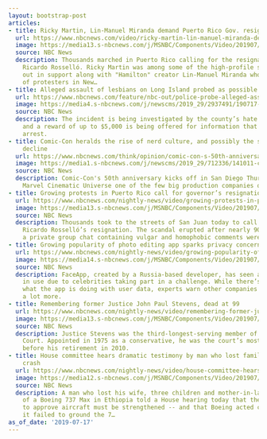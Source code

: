 ```yaml
---
layout: bootstrap-post
articles:
- title: Ricky Martin, Lin-Manuel Miranda demand Puerto Rico Gov. resign
  url: https://www.nbcnews.com/video/ricky-martin-lin-manuel-miranda-demand-puerto-rico-gov-resign-64048709956
  image: https://media13.s-nbcnews.com/j/MSNBC/Components/Video/201907/split-ricky-linmanl.nbcnews-fp-1200-630.jpg
  source: NBC News
  description: Thousands marched in Puerto Rico calling for the resignation of Governor
    Ricardo Rosselló. Ricky Martin was among some of the high-profile stars that came
    out in support along with "Hamilton" creator Lin-Manuel Miranda who joined hundreds
    of protesters in New…
- title: Alleged assault of lesbians on Long Island probed as possible hate crime
  url: https://www.nbcnews.com/feature/nbc-out/police-probe-alleged-assault-lesbian-couple-long-island-possible-hate-n1031056
  image: https://media4.s-nbcnews.com/j/newscms/2019_29/2937491/190717-suspect-suffolk-county-se-513p_a639d218678d80f80ae9dc7a5579a51a.nbcnews-fp-1200-630.jpg
  source: NBC News
  description: The incident is being investigated by the county’s hate crimes unit
    and a reward of up to $5,000 is being offered for information that leads to an
    arrest.
- title: Comic-Con heralds the rise of nerd culture, and possibly the start of its
    decline
  url: https://www.nbcnews.com/think/opinion/comic-con-s-50th-anniversary-heralds-nerd-culture-s-rise-ncna1031051
  image: https://media1.s-nbcnews.com/j/newscms/2019_29/712336/141011-comic-con-2224_bce2a51e4c757e3314cb23dfb8e49f07.nbcnews-fp-1200-630.jpg
  source: NBC News
  description: Comic-Con's 50th anniversary kicks off in San Diego Thursday with Disney's
    Marvel Cinematic Universe one of the few big production companies on the schedule.
- title: Growing protests in Puerto Rico call for governor’s resignation
  url: https://www.nbcnews.com/nightly-news/video/growing-protests-in-puerto-rico-call-for-governor-s-resignation-64047173700
  image: https://media13.s-nbcnews.com/j/MSNBC/Components/Video/201907/nn_ggu_puerto_rico_protests_190717_1920x1080.nbcnews-fp-1200-630.jpg
  source: NBC News
  description: Thousands took to the streets of San Juan today to call for Governor
    Ricardo Rosselló’s resignation. The scandal erupted after nearly 900 pages from
    a private group chat containing vulgar and homophobic comments were leaked.
- title: Growing popularity of photo editing app sparks privacy concerns
  url: https://www.nbcnews.com/nightly-news/video/growing-popularity-of-photo-editing-app-sparks-privacy-concerns-64046149757
  image: https://media14.s-nbcnews.com/j/MSNBC/Components/Video/201907/nn_gsc_faceapp_privacy_concerns_190717_1920x1080.nbcnews-fp-1200-630.jpg
  source: NBC News
  description: FaceApp, created by a Russia-based developer, has seen a recent spike
    in use due to celebrities taking part in a challenge. While there’s concern over
    what the app is doing with user data, experts warn other companies are collecting
    a lot more.
- title: Remembering former Justice John Paul Stevens, dead at 99
  url: https://www.nbcnews.com/nightly-news/video/remembering-former-justice-john-paul-stevens-dead-at-99-64046149709
  image: https://media13.s-nbcnews.com/j/MSNBC/Components/Video/201907/nn_pwi_justice_john_paul_stevens_obit_essay_190717_1920x1080.nbcnews-fp-1200-630.jpg
  source: NBC News
  description: Justice Stevens was the third-longest-serving member of the Supreme
    Court. Appointed in 1975 as a conservative, he was the court’s most powerful liberal
    before his retirement in 2010.
- title: House committee hears dramatic testimony by man who lost family in 737 Max
    crash
  url: https://www.nbcnews.com/nightly-news/video/house-committee-hears-dramatic-testimony-by-man-who-lost-family-in-737-max-crash-64046149687
  image: https://media12.s-nbcnews.com/j/MSNBC/Components/Video/201907/nn_tco_house_hearing_boeing_737_max_190717_1920x1080.nbcnews-fp-1200-630.jpg
  source: NBC News
  description: A man who lost his wife, three children and mother-in-law in the crash
    of a Boeing 737 Max in Ethiopia told a House hearing today that the process used
    to approve aircraft must be strengthened -- and that Boeing acted criminally when
    it failed to ground the 7…
as_of_date: '2019-07-17'
---
```


